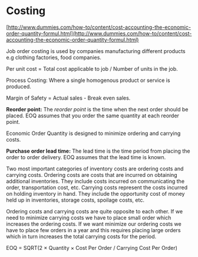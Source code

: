 # Costing

[http://www.dummies.com/how-to/content/cost-accounting-the-economic-order-quantity-formul.html](http://www.dummies.com/how-to/content/cost-accounting-the-economic-order-quantity-formul.html)

Job order costing is used by companies manufacturing different products e.g clothing factories, food companies.

  

Per unit cost = Total cost applicable to job / Number of units in the job.

  

Process Costing: Where a single homogenous product or service is produced. 

  

Margin of Safety = Actual sales - Break even sales.

  

**Reorder point:** The _reorder point_ is the time when the next order should be placed. EOQ assumes that you order the same quantity at each reorder point.

  

Economic Order Quantity is designed to minimize ordering and carrying costs.

  

**Purchase order lead time:** The lead time is the time period from placing the order to order delivery. EOQ assumes that the lead time is known.

  

Two most important categories of inventory costs are ordering costs and carrying costs. Ordering costs are costs that are incurred on obtaining additional inventories. They include costs incurred on communicating the order, transportation cost, etc. Carrying costs represent the costs incurred on holding inventory in hand. They include the opportunity cost of money held up in inventories, storage costs, spoilage costs, etc.

  

Ordering costs and carrying costs are quite opposite to each other. If we need to minimize carrying costs we have to place small order which increases the ordering costs. If we want minimize our ordering costs we have to place few orders in a year and this requires placing large orders which in turn increases the total carrying costs for the period.

  

EOQ = SQRT(2 × Quantity × Cost Per Order / Carrying Cost Per Order)